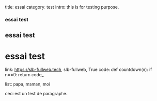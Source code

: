 title: essai
category: test
intro: this is for testing purpose.
### essai test
## essai test
# essai test
link: https://slb-fullweb.tech, slb-fullweb, True
code:
def countdown(n):
    if n==0:
        return
code_

list: papa, maman, moi


ceci est un test de paragraphe.

